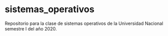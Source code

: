 # sistemas_operativos
Repositorio para la clase de sistemas operativos de la Universidad Nacional semestre I del año 2020. 

